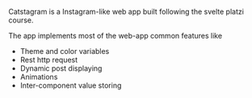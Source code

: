 Catstagram is a Instagram-like web app built following the svelte platzi course.

The app implements most of the web-app common features like

- Theme and color variables
- Rest http request
- Dynamic post displaying
- Animations
- Inter-component value storing
